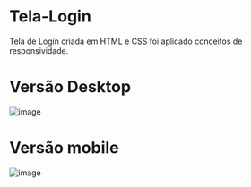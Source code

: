 # Tela-Login
Tela de Login criada em HTML e CSS foi aplicado conceitos de responsividade. 

# Versão Desktop 
![image](https://user-images.githubusercontent.com/96356018/236975834-ed26abec-3490-4f60-8db5-28860cee4195.png)

# Versão mobile 
![image](https://user-images.githubusercontent.com/96356018/236975887-32ca3d0f-a7f5-41c6-848b-2d843a94bfa1.png)
